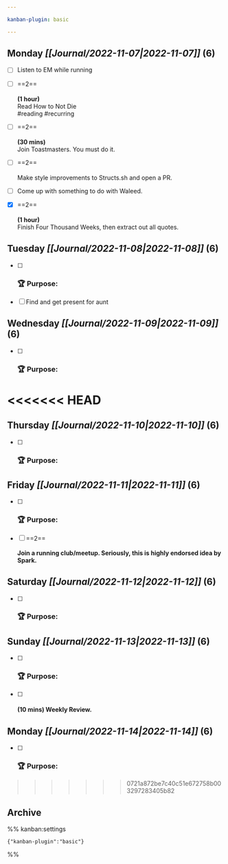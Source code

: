 ```yaml
---

kanban-plugin: basic

---
```


## **Monday** *[[Journal/2022-11-07|2022-11-07]]* (6)

- [ ] Listen to EM while running
- [ ] ==2==<br><br>**(1 hour)**<br>Read How to Not Die<br>#reading #recurring
- [ ] ==2==<br><br>**(30 mins)**<br>Join Toastmasters. You must do it.
- [ ] ==2==<br><br>Make style improvements to Structs.sh and open a PR.
- [ ] Come up with something to do with Waleed.
- [x] ==2==<br><br>**(1 hour)**<br>Finish Four Thousand Weeks, then extract out all quotes.



## **Tuesday** *[[Journal/2022-11-08|2022-11-08]]* (6)

- [ ] ### **🏆 Purpose**:
- [ ] Find and get present for aunt



## **Wednesday** *[[Journal/2022-11-09|2022-11-09]]* (6)

- [ ] ### **🏆 Purpose**:


<<<<<<< HEAD
=======
## **Thursday** *[[Journal/2022-11-10|2022-11-10]]* (6)

- [ ] ### **🏆 Purpose**:


## **Friday** *[[Journal/2022-11-11|2022-11-11]]* (6)

- [ ] ### **🏆 Purpose**:
- [ ] ==2==<br><br>**Join a running club/meetup. Seriously, this is highly endorsed idea by Spark.**


## **Saturday** *[[Journal/2022-11-12|2022-11-12]]* (6)

- [ ] ### **🏆 Purpose**:


## **Sunday** *[[Journal/2022-11-13|2022-11-13]]* (6)

- [ ] ### **🏆 Purpose**:
- [ ] #### **(10 mins)** Weekly Review.


## **Monday** *[[Journal/2022-11-14|2022-11-14]]* (6)

- [ ] ### **🏆 Purpose**:


>>>>>>> 0721a872be7c40c51e672758b003297283405b82
## Archive





%% kanban:settings
```
{"kanban-plugin":"basic"}
```
%%